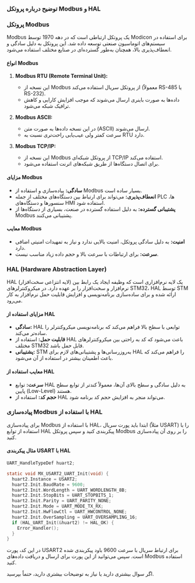 ### توضیح درباره پروتکل Modbus و HAL

### پروتکل Modbus

Modbus
 یک پروتکل ارتباطی است که در دهه 
 1970
  توسط 
  Modicon
   برای استفاده در سیستم‌های اتوماسیون صنعتی توسعه داده شد. این پروتکل به دلیل سادگی و انعطاف‌پذیری بالا، همچنان به‌طور گسترده‌ای در صنایع مختلف استفاده می‌شود.

#### انواع Modbus

1. **Modbus RTU (Remote Terminal Unit):**
   - این نسخه از 
   Modbus
    از پروتکل سریال استفاده می‌کند (معمولاً 
    RS-485 یا RS-232).
   - داده‌ها به صورت باینری ارسال می‌شوند که موجب افزایش کارایی و کاهش ترافیک شبکه می‌شود.

2. **Modbus ASCII:**
   - در این نسخه داده‌ها به صورت متن 
   (ASCII)
    ارسال می‌شوند.
   - سرعت کمتر ولی عیب‌یابی راحت‌تری نسبت به 
   RTU دارد.

3. **Modbus TCP/IP:**
   - این نسخه از 
   Modbus
    از پروتکل شبکه‌ای 
    TCP/IP
     استفاده می‌کند.
   - برای اتصال دستگاه‌ها از طریق شبکه‌های اترنت استفاده می‌شود.

#### مزایای Modbus

- **سادگی:** پیاده‌سازی و استفاده از 
Modbus
 بسیار ساده است.
- **انعطاف‌پذیری:** می‌تواند برای ارتباط بین دستگاه‌های مختلف از جمله 
PLC
ها، سنسورها و دستگاه‌های 
HMI
 استفاده شود.
- **پشتیبانی گسترده:** به دلیل استفاده گسترده در صنعت، بسیاری از دستگاه‌ها از 
Modbus
 پشتیبانی می‌کنند.

#### معایب Modbus

- **امنیت:** به دلیل سادگی پروتکل، امنیت بالایی ندارد و نیاز به تمهیدات امنیتی اضافی دارد.
- **سرعت:** برای ارتباطات با سرعت بالا و حجم داده زیاد مناسب نیست.

### HAL (Hardware Abstraction Layer)

HAL
 (لایه انتزاعی سخت‌افزار) یک لایه نرم‌افزاری است که وظیفه ایجاد یک رابط بین نرم‌افزار و سخت‌افزار را بر عهده دارد. در میکروکنترلرهای 
 STM32، HAL
  توسط 
  STM 
  ارائه شده و برای ساده‌سازی برنامه‌نویسی و افزایش قابلیت حمل نرم‌افزار به کار می‌رود.

#### مزایای استفاده از HAL

- **سادگی:** HAL 
توابعی با سطح بالا فراهم می‌کند که برنامه‌نویسی میکروکنترلر را ساده‌تر می‌کند.
- **قابلیت حمل:** استفاده از 
HAL
 باعث می‌شود که کد به راحتی بین میکروکنترلرهای مختلف 
 STM32 
 قابل حمل باشد.
- **پشتیبانی:** STM
 به‌روزرسانی‌ها و پشتیبانی‌های لازم برای 
 HAL
  را فراهم می‌کند که باعث اطمینان بیشتر در استفاده از آن می‌شود.

#### معایب استفاده از HAL

- **سرعت:** توابع 
HAL
 به دلیل سادگی و سطح بالای آن‌ها، معمولاً کندتر از توابع سطح پایین 
 (Low-Level)
  هستند.
- **حجم کد:** استفاده از HAL می‌تواند منجر به افزایش حجم کد برنامه شود.

### پیاده‌سازی Modbus با استفاده از HAL

برای پیاده‌سازی Modbus با استفاده از HAL، ابتدا باید پورت سریال (مثلاً USART) را با استفاده از توابع HAL پیکربندی کنید و سپس پروتکل Modbus را بر روی آن پیاده‌سازی کنید.

#### مثال پیکربندی USART با HAL
```c
UART_HandleTypeDef huart2;

static void MX_USART2_UART_Init(void) {
  huart2.Instance = USART2;
  huart2.Init.BaudRate = 9600;
  huart2.Init.WordLength = UART_WORDLENGTH_8B;
  huart2.Init.StopBits = UART_STOPBITS_1;
  huart2.Init.Parity = UART_PARITY_NONE;
  huart2.Init.Mode = UART_MODE_TX_RX;
  huart2.Init.HwFlowCtl = UART_HWCONTROL_NONE;
  huart2.Init.OverSampling = UART_OVERSAMPLING_16;
  if (HAL_UART_Init(&huart2) != HAL_OK) {
    Error_Handler();
  }
}
```
در این کد، پورت USART2 برای ارتباط سریال با سرعت 9600 باود پیکربندی شده است. سپس می‌توانید از این پورت برای ارسال و دریافت داده‌های Modbus استفاده کنید.

اگر سوال بیشتری دارید یا نیاز به توضیحات بیشتری دارید، حتماً بپرسید.